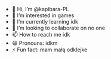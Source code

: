 - 👋 Hi, I’m @kapibara-PL
- 👀 I’m interested in games
- 🌱 I’m currently learning idk
- 💞️ I’m looking to collaborate on no one
- 📫 How to reach me idk
- 😄 Pronouns: idkm
- ⚡ Fun fact: mam małą odklejke

<!---
kapibara-PL/kapibara-PL is a ✨ special ✨ repository because its `README.md` (this file) appears on your GitHub profile.
You can click the Preview link to take a look at your changes.
--->
